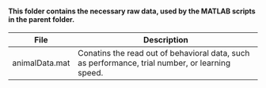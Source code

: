 #### This folder contains the necessary raw data, used by the MATLAB scripts in the parent folder.

| File               | Description                                                                                      |
|--------------------|--------------------------------------------------------------------------------------------------|
|animalData.mat      |Conatins the read out of behavioral data, such as performance, trial number, or learning speed.   |
